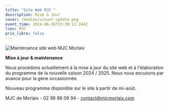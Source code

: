 ```yaml
---
title: "Site Web MJC "
description: Mise à Jour
cover: /medias/visuel-update.png
event_time: 2024-06-26T15:30:12.244Z
lieu: MJC
prix_libre: false
---
```

![Maintenance site web MJC Morlaix](/medias/visuel-update.png "Maintenance site web MJC Morlaix")

**Mise à jour & maintenance** 

Nous procédons actuellement à la mise à jour du site web et à l'élaboration du programme de la nouvelle saison 2024 / 2025. Nous nous excusons par avance pour la gène occasionnée.

Nouveau programme disponible sur le site à partir de mi-août.

MJC de Morlaix - 02 98 88 09 94 - contact@mjcmorlaix.com[](mailto:jeunesse.animation@mjcmorlaix.com)